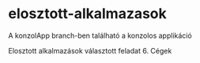 # elosztott-alkalmazasok

A konzolApp branch-ben található a konzolos applikáció

Elosztott alkalmazások választott feladat 6. Cégek 
